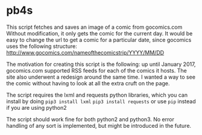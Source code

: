 # pb4s

This script fetches and saves an image of a comic from gocomics.com
Without modification, it only gets the comic for the current day.
It would be easy to change the url to get a comic for a particular date,
since gocomics uses the following structure:
http://www.gocomics.com/nameofthecomicstrip/YYYY/MM/DD

The motivation for creating this script is the following: up until January
2017, gocomics.com supported RSS feeds for each of the comics it hosts.
The site also underwent a redesign around the same time.
I wanted a way to see the comic without having to look at all the extra
cruft on the page.

The script requires the lxml and requests python libraries, which you can
install by doing
`pip3 install lxml`
`pip3 install requests`
or use `pip` instead if you are using python2

The script should work fine for both python2 and python3.
No error handling of any sort is implemented, but might be introduced in the
future.
